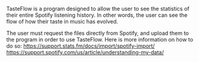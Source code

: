 TasteFlow is a program designed to allow the user to see the statistics of their entire Spotify listening history. In other words, the user can see the flow of how their taste in music has evolved.


The user must request the files directly from Spotify, and upload them to the program in order to use TasteFlow. Here is more information on how to do so:
 https://support.stats.fm/docs/import/spotify-import/
 https://support.spotify.com/us/article/understanding-my-data/
